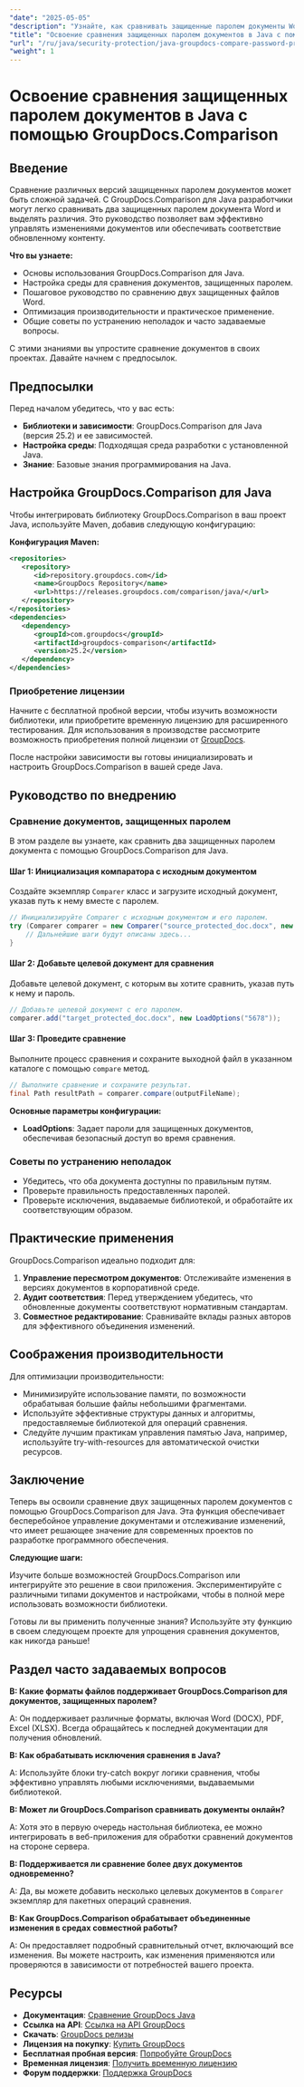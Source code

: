 ```yaml
---
"date": "2025-05-05"
"description": "Узнайте, как сравнивать защищенные паролем документы Word в Java с помощью GroupDocs.Comparison. В этом руководстве рассматриваются настройка, реализация и передовые методы для бесперебойного сравнения документов."
"title": "Освоение сравнения защищенных паролем документов в Java с помощью GroupDocs.Comparison"
"url": "/ru/java/security-protection/java-groupdocs-compare-password-protected-docs/"
"weight": 1
---
```


# Освоение сравнения защищенных паролем документов в Java с помощью GroupDocs.Comparison

## Введение

Сравнение различных версий защищенных паролем документов может быть сложной задачей. С GroupDocs.Comparison для Java разработчики могут легко сравнивать два защищенных паролем документа Word и выделять различия. Это руководство позволяет вам эффективно управлять изменениями документов или обеспечивать соответствие обновленному контенту.

**Что вы узнаете:**

- Основы использования GroupDocs.Comparison для Java.
- Настройка среды для сравнения документов, защищенных паролем.
- Пошаговое руководство по сравнению двух защищенных файлов Word.
- Оптимизация производительности и практическое применение.
- Общие советы по устранению неполадок и часто задаваемые вопросы.

С этими знаниями вы упростите сравнение документов в своих проектах. Давайте начнем с предпосылок.

## Предпосылки

Перед началом убедитесь, что у вас есть:

- **Библиотеки и зависимости**: GroupDocs.Comparison для Java (версия 25.2) и ее зависимостей.
- **Настройка среды**: Подходящая среда разработки с установленной Java.
- **Знание**: Базовые знания программирования на Java.

## Настройка GroupDocs.Comparison для Java

Чтобы интегрировать библиотеку GroupDocs.Comparison в ваш проект Java, используйте Maven, добавив следующую конфигурацию:

**Конфигурация Maven:**

```xml
<repositories>
   <repository>
      <id>repository.groupdocs.com</id>
      <name>GroupDocs Repository</name>
      <url>https://releases.groupdocs.com/comparison/java/</url>
   </repository>
</repositories>
<dependencies>
   <dependency>
      <groupId>com.groupdocs</groupId>
      <artifactId>groupdocs-comparison</artifactId>
      <version>25.2</version>
   </dependency>
</dependencies>
```

### Приобретение лицензии

Начните с бесплатной пробной версии, чтобы изучить возможности библиотеки, или приобретите временную лицензию для расширенного тестирования. Для использования в производстве рассмотрите возможность приобретения полной лицензии от [GroupDocs](https://purchase.groupdocs.com/buy).

После настройки зависимости вы готовы инициализировать и настроить GroupDocs.Comparison в вашей среде Java.

## Руководство по внедрению

### Сравнение документов, защищенных паролем

В этом разделе вы узнаете, как сравнить два защищенных паролем документа с помощью GroupDocs.Comparison для Java. 

#### Шаг 1: Инициализация компаратора с исходным документом

Создайте экземпляр `Comparer` класс и загрузите исходный документ, указав путь к нему вместе с паролем.

```java
// Инициализируйте Comparer с исходным документом и его паролем.
try (Comparer comparer = new Comparer("source_protected_doc.docx", new LoadOptions("1234"))) {
    // Дальнейшие шаги будут описаны здесь...
}
```

#### Шаг 2: Добавьте целевой документ для сравнения

Добавьте целевой документ, с которым вы хотите сравнить, указав путь к нему и пароль.

```java
// Добавьте целевой документ с его паролем.
comparer.add("target_protected_doc.docx", new LoadOptions("5678"));
```

#### Шаг 3: Проведите сравнение

Выполните процесс сравнения и сохраните выходной файл в указанном каталоге с помощью `compare` метод.

```java
// Выполните сравнение и сохраните результат.
final Path resultPath = comparer.compare(outputFileName);
```

**Основные параметры конфигурации:**

- **LoadOptions**: Задает пароли для защищенных документов, обеспечивая безопасный доступ во время сравнения.

### Советы по устранению неполадок

- Убедитесь, что оба документа доступны по правильным путям.
- Проверьте правильность предоставленных паролей.
- Проверьте исключения, выдаваемые библиотекой, и обработайте их соответствующим образом.

## Практические применения

GroupDocs.Comparison идеально подходит для:

1. **Управление пересмотром документов**: Отслеживайте изменения в версиях документов в корпоративной среде.
2. **Аудит соответствия**: Перед утверждением убедитесь, что обновленные документы соответствуют нормативным стандартам.
3. **Совместное редактирование**: Сравнивайте вклады разных авторов для эффективного объединения изменений.

## Соображения производительности

Для оптимизации производительности:

- Минимизируйте использование памяти, по возможности обрабатывая большие файлы небольшими фрагментами.
- Используйте эффективные структуры данных и алгоритмы, предоставляемые библиотекой для операций сравнения.
- Следуйте лучшим практикам управления памятью Java, например, используйте try-with-resources для автоматической очистки ресурсов.

## Заключение

Теперь вы освоили сравнение двух защищенных паролем документов с помощью GroupDocs.Comparison для Java. Эта функция обеспечивает бесперебойное управление документами и отслеживание изменений, что имеет решающее значение для современных проектов по разработке программного обеспечения.

**Следующие шаги:**

Изучите больше возможностей GroupDocs.Comparison или интегрируйте это решение в свои приложения. Экспериментируйте с различными типами документов и настройками, чтобы в полной мере использовать возможности библиотеки.

Готовы ли вы применить полученные знания? Используйте эту функцию в своем следующем проекте для упрощения сравнения документов, как никогда раньше!

## Раздел часто задаваемых вопросов

**В: Какие форматы файлов поддерживает GroupDocs.Comparison для документов, защищенных паролем?**

A: Он поддерживает различные форматы, включая Word (DOCX), PDF, Excel (XLSX). Всегда обращайтесь к последней документации для получения обновлений.

**В: Как обрабатывать исключения сравнения в Java?**

A: Используйте блоки try-catch вокруг логики сравнения, чтобы эффективно управлять любыми исключениями, выдаваемыми библиотекой.

**В: Может ли GroupDocs.Comparison сравнивать документы онлайн?**

A: Хотя это в первую очередь настольная библиотека, ее можно интегрировать в веб-приложения для обработки сравнений документов на стороне сервера.

**В: Поддерживается ли сравнение более двух документов одновременно?**

A: Да, вы можете добавить несколько целевых документов в `Comparer` экземпляр для пакетных операций сравнения.

**В: Как GroupDocs.Comparison обрабатывает объединенные изменения в средах совместной работы?**

A: Он предоставляет подробный сравнительный отчет, включающий все изменения. Вы можете настроить, как изменения применяются или проверяются в зависимости от потребностей вашего проекта.

## Ресурсы

- **Документация**: [Сравнение GroupDocs Java](https://docs.groupdocs.com/comparison/java/)
- **Ссылка на API**: [Ссылка на API GroupDocs](https://reference.groupdocs.com/comparison/java/)
- **Скачать**: [GroupDocs релизы](https://releases.groupdocs.com/comparison/java/)
- **Лицензия на покупку**: [Купить GroupDocs](https://purchase.groupdocs.com/buy)
- **Бесплатная пробная версия**: [Попробуйте GroupDocs](https://releases.groupdocs.com/comparison/java/)
- **Временная лицензия**: [Получить временную лицензию](https://purchase.groupdocs.com/temporary-license/)
- **Форум поддержки**: [Поддержка GroupDocs](https://forum.groupdocs.com/c/comparison)